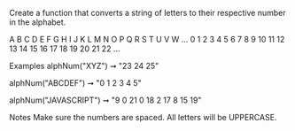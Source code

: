 Create a function that converts a string of letters to their respective number in the alphabet.

A	B	C	D	E	F	G	H	I	J	K	L	M	N	O	P	Q	R	S	T	U	V	W	...
0	1	2	3	4	5	6	7	8	9	10	11	12	13	14	15	16	17	18	19	20	21	22	...

Examples
alphNum("XYZ") ➞ "23 24 25"

alphNum("ABCDEF") ➞ "0 1 2 3 4 5"

alphNum("JAVASCRIPT") ➞ "9 0 21 0 18 2 17 8 15 19"

Notes
Make sure the numbers are spaced.
All letters will be UPPERCASE.